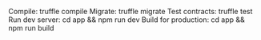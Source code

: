 Compile:              truffle compile
Migrate:              truffle migrate
Test contracts:       truffle test
Run dev server:       cd app && npm run dev
Build for production: cd app && npm run build
